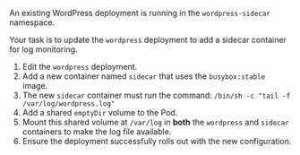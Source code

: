 An existing WordPress deployment is running in the `wordpress-sidecar` namespace.

Your task is to update the `wordpress` deployment to add a sidecar container for log monitoring.

1.  Edit the `wordpress` deployment.
2.  Add a new container named `sidecar` that uses the `busybox:stable` image.
3.  The new `sidecar` container must run the command: `/bin/sh -c "tail -f /var/log/wordpress.log"`
4.  Add a shared `emptyDir` volume to the Pod.
5.  Mount this shared volume at `/var/log` in **both** the `wordpress` and `sidecar` containers to make the log file available.
6.  Ensure the deployment successfully rolls out with the new configuration.
